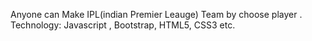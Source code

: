 Anyone can Make IPL(indian Premier Leauge) Team by choose player . 
Technology: Javascript , Bootstrap, HTML5, CSS3 etc.
